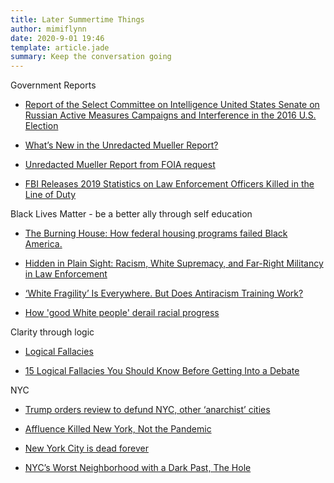 ```yaml
---
title: Later Summertime Things
author: mimiflynn
date: 2020-9-01 19:46
template: article.jade
summary: Keep the conversation going
---
```


Government Reports

- [Report of the Select Committee on Intelligence United States Senate on Russian Active Measures Campaigns and Interference in the 2016 U.S. Election](https://www.intelligence.senate.gov/publications/report-select-committee-intelligence-united-states-senate-russian-active-measures)

- [What’s New in the Unredacted Mueller Report?](https://www.lawfareblog.com/whats-new-unredacted-mueller-report)

- [Unredacted Mueller Report from FOIA request](https://assets.documentcloud.org/documents/6953307/LEOPOLD-FOIA-Mueller-Report-unredacted-Roger-Stone.pdf)

- [FBI Releases 2019 Statistics on Law Enforcement Officers Killed in the Line of Duty](https://www.fbi.gov/news/pressrel/press-releases/fbi-releases-2019-statistics-on-law-enforcement-officers-killed-in-the-line-of-duty)

Black Lives Matter - be a better ally through self education

- [The Burning House: How federal housing programs failed Black America.](https://www.thenation.com/article/culture/keeanga-yamahtta-taylor-race-for-profit/)

- [Hidden in Plain Sight: Racism, White Supremacy, and Far-Right Militancy in Law Enforcement](https://www.brennancenter.org/our-work/research-reports/hidden-plain-sight-racism-white-supremacy-and-far-right-militancy-law)

- [‘White Fragility’ Is Everywhere. But Does Antiracism Training Work?](https://www.nytimes.com/2020/07/15/magazine/white-fragility-robin-diangelo.html?referringSource=articleShare)

- [How 'good White people' derail racial progress](https://www.cnn.com/2020/08/01/us/white-liberals-hypocrisy-race-blake/index.html)

Clarity through logic

- [Logical Fallacies](https://owl.purdue.edu/owl/general_writing/academic_writing/logic_in_argumentative_writing/fallacies.html)

- [15 Logical Fallacies You Should Know Before Getting Into a Debate](https://thebestschools.org/magazine/15-logical-fallacies-know/)

NYC

- [Trump orders review to defund NYC, other ‘anarchist’ cities](https://nypost.com/2020/09/02/trump-orders-review-to-defund-nyc-other-anarchist-cities/)

- [Affluence Killed New York, Not the Pandemic](https://www.theatlantic.com/ideas/archive/2020/08/who-new-york/615715/)

- [New York City is dead forever](https://nypost.com/2020/08/17/nyc-is-dead-forever-heres-why-james-altucher/)

- [NYC’s Worst Neighborhood with a Dark Past, The Hole](https://roamingviews.com/travel/nycs-worst-neighborhood-the-hole/)